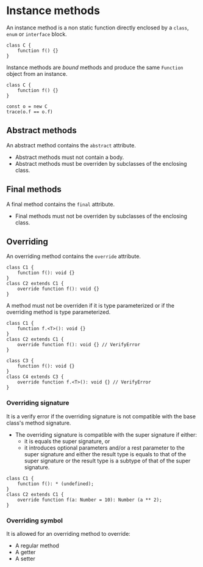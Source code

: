 # Instance methods

An instance method is a non static function directly enclosed by a `class`, `enum` or `interface` block.

```
class C {
    function f() {}
}
```

Instance methods are *bound* methods and produce the same `Function` object from an instance.

```
class C {
    function f() {}
}

const o = new C
trace(o.f == o.f)
```

## Abstract methods

An abstract method contains the `abstract` attribute.

* Abstract methods must not contain a body.
* Abstract methods must be overriden by subclasses of the enclosing class.

## Final methods

A final method contains the `final` attribute.

* Final methods must not be overriden by subclasses of the enclosing class.

## Overriding

An overriding method contains the `override` attribute.

```
class C1 {
    function f(): void {}
}
class C2 extends C1 {
    override function f(): void {}
}
```

A method must not be overriden if it is type parameterized or if the overriding method is type parameterized.

```
class C1 {
    function f.<T>(): void {}
}
class C2 extends C1 {
    override function f(): void {} // VerifyError
}

class C3 {
    function f(): void {}
}
class C4 extends C3 {
    override function f.<T>(): void {} // VerifyError
}
```

### Overriding signature

It is a verify error if the overriding signature is not compatible with the base class's method signature.
  * The overriding signature is compatible with the super signature if either:
    * it is equals the super signature, or
    * it introduces optional parameters and/or a rest parameter to the super signature and either the result type is equals to that of the super signature or the result type is a subtype of that of the super signature.

```
class C1 {
    function f(): * (undefined);
}
class C2 extends C1 {
    override function f(a: Number = 10): Number (a ** 2);
}
```

### Overriding symbol

It is allowed for an overriding method to override:

* A regular method
* A getter
* A setter